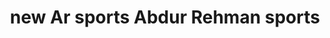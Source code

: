 ---
title: "new Ar sports Abdur Rehman sports"
url: /karachi/new-ar-sports-abdur-rehman-sports/
shop: sports
---